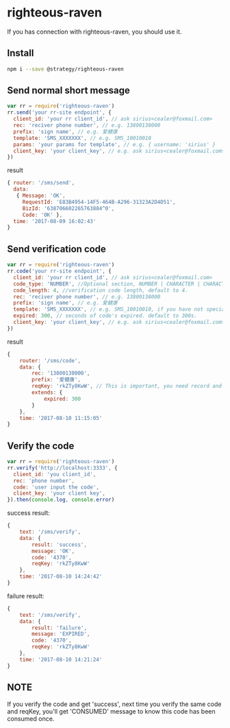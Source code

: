 # righteous-raven

If you has connection with righteous-raven, you should use it.

## Install

```bash
npm i --save @strategy/righteous-raven
```

## Send normal short message

```js
var rr = require('righteous-raven')
rr.send('your rr-site endpoint', {
  client_id: 'your rr client_id', // ask sirius<cealer@foxmail.com>
  rec: 'reciver phone number', // e.g. 13800138000
  prefix: 'sign name', // e.g. 爱健康
  template: 'SMS_XXXXXXX', // e.g. SMS_10010010
  params: 'your params for template', // e.g. { username: 'sirius' }
  client_key: 'your client_key', // e.g. ask sirius<cealer@foxmail.com>
})
```

result

```js
{ router: '/sms/send',
  data:
   { Message: 'OK',
     RequestId: 'E83B4954-14F5-464B-A296-31323A2D4D51',
     BizId: '638706602265763884^0',
     Code: 'OK' },
  time: '2017-08-09 16:02:43'
}
```

## Send verification code

```js
var rr = require('righteous-raven')
rr.code('your rr-site endpoint', {
  client_id: 'your rr client_id', // ask sirius<cealer@foxmail.com>
  code_type: 'NUMBER', //Optional section, NUMBER | CHARACTER | CHARACTER-UPPER | CHARACTER-LOWER | HYBRID, default to 'NUMBER' only',
  code_length: 4, //verification code length, default to 4.
  rec: 'reciver phone number', // e.g. 13800138000
  prefix: 'sign name', // e.g. 爱健康
  template: 'SMS_XXXXXXX', // e.g. SMS_10010010, if you have not special requirement, forget it.
  expired: 300, // seconds of code's expired. default to 300s.
  client_key: 'your client_key', // e.g. ask sirius<cealer@foxmail.com>
})
```

result

```js
{
    router: '/sms/code',
    data: {
        rec: '13800138000',
        prefix: '爱健康',
        reqKey: 'rkZTy8KwW', // This is important, you need record and use it to verify the code.
        extends: {
            expired: 300
        }
    },
    time: '2017-08-10 11:15:05'
}
```

## Verify the code

```js
var rr = require('righteous-raven')
rr.verify('http://localhost:3333', {
  client_id: 'you client_id',
  rec: 'phone number',
  code: 'user input the code',
  client_key: 'your client key',
}).then(console.log, console.error)
```

success result:

```js
{
    text: '/sms/verify',
    data: {
        result: 'success',
        message: 'OK',
        code: '4370',
        reqKey: 'rkZTy8KwW'
    },
    time: '2017-08-10 14:24:42'
}
```

failure result:

```js
{
    text: '/sms/verify',
    data: {
        result: 'failure',
        message: 'EXPIRED',
        code: '4370',
        reqKey: 'rkZTy8KwW'
    },
    time: '2017-08-10 14:21:24'
}
```

## NOTE

If you verify the code and get 'success', next time you verify the same code and reqKey, you'll get 'CONSUMED' message to know this code has been consumed once.
